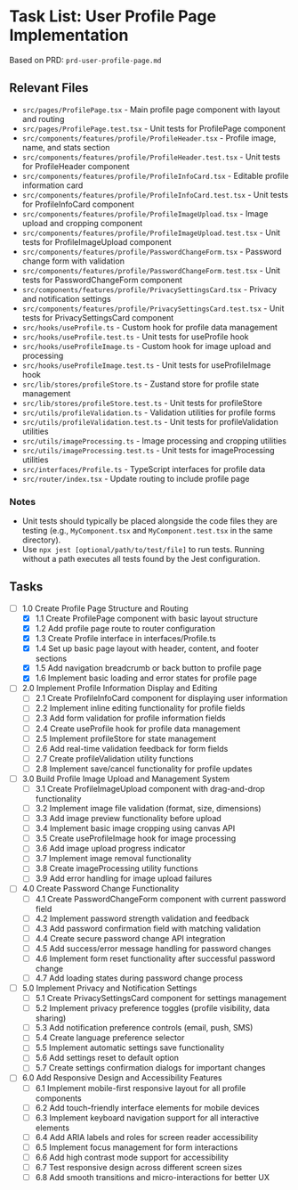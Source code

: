# Task List: User Profile Page Implementation

Based on PRD: `prd-user-profile-page.md`

## Relevant Files

- `src/pages/ProfilePage.tsx` - Main profile page component with layout and routing
- `src/pages/ProfilePage.test.tsx` - Unit tests for ProfilePage component
- `src/components/features/profile/ProfileHeader.tsx` - Profile image, name, and stats section
- `src/components/features/profile/ProfileHeader.test.tsx` - Unit tests for ProfileHeader component
- `src/components/features/profile/ProfileInfoCard.tsx` - Editable profile information card
- `src/components/features/profile/ProfileInfoCard.test.tsx` - Unit tests for ProfileInfoCard component
- `src/components/features/profile/ProfileImageUpload.tsx` - Image upload and cropping component
- `src/components/features/profile/ProfileImageUpload.test.tsx` - Unit tests for ProfileImageUpload component
- `src/components/features/profile/PasswordChangeForm.tsx` - Password change form with validation
- `src/components/features/profile/PasswordChangeForm.test.tsx` - Unit tests for PasswordChangeForm component
- `src/components/features/profile/PrivacySettingsCard.tsx` - Privacy and notification settings
- `src/components/features/profile/PrivacySettingsCard.test.tsx` - Unit tests for PrivacySettingsCard component
- `src/hooks/useProfile.ts` - Custom hook for profile data management
- `src/hooks/useProfile.test.ts` - Unit tests for useProfile hook
- `src/hooks/useProfileImage.ts` - Custom hook for image upload and processing
- `src/hooks/useProfileImage.test.ts` - Unit tests for useProfileImage hook
- `src/lib/stores/profileStore.ts` - Zustand store for profile state management
- `src/lib/stores/profileStore.test.ts` - Unit tests for profileStore
- `src/utils/profileValidation.ts` - Validation utilities for profile forms
- `src/utils/profileValidation.test.ts` - Unit tests for profileValidation utilities
- `src/utils/imageProcessing.ts` - Image processing and cropping utilities
- `src/utils/imageProcessing.test.ts` - Unit tests for imageProcessing utilities
- `src/interfaces/Profile.ts` - TypeScript interfaces for profile data
- `src/router/index.tsx` - Update routing to include profile page

### Notes

- Unit tests should typically be placed alongside the code files they are testing (e.g., `MyComponent.tsx` and `MyComponent.test.tsx` in the same directory).
- Use `npx jest [optional/path/to/test/file]` to run tests. Running without a path executes all tests found by the Jest configuration.

## Tasks

- [ ] 1.0 Create Profile Page Structure and Routing
  - [x] 1.1 Create ProfilePage component with basic layout structure
  - [x] 1.2 Add profile page route to router configuration
  - [x] 1.3 Create Profile interface in interfaces/Profile.ts
  - [x] 1.4 Set up basic page layout with header, content, and footer sections
  - [x] 1.5 Add navigation breadcrumb or back button to profile page
  - [x] 1.6 Implement basic loading and error states for profile page

- [ ] 2.0 Implement Profile Information Display and Editing
  - [ ] 2.1 Create ProfileInfoCard component for displaying user information
  - [ ] 2.2 Implement inline editing functionality for profile fields
  - [ ] 2.3 Add form validation for profile information fields
  - [ ] 2.4 Create useProfile hook for profile data management
  - [ ] 2.5 Implement profileStore for state management
  - [ ] 2.6 Add real-time validation feedback for form fields
  - [ ] 2.7 Create profileValidation utility functions
  - [ ] 2.8 Implement save/cancel functionality for profile updates

- [ ] 3.0 Build Profile Image Upload and Management System
  - [ ] 3.1 Create ProfileImageUpload component with drag-and-drop functionality
  - [ ] 3.2 Implement image file validation (format, size, dimensions)
  - [ ] 3.3 Add image preview functionality before upload
  - [ ] 3.4 Implement basic image cropping using canvas API
  - [ ] 3.5 Create useProfileImage hook for image processing
  - [ ] 3.6 Add image upload progress indicator
  - [ ] 3.7 Implement image removal functionality
  - [ ] 3.8 Create imageProcessing utility functions
  - [ ] 3.9 Add error handling for image upload failures

- [ ] 4.0 Create Password Change Functionality
  - [ ] 4.1 Create PasswordChangeForm component with current password field
  - [ ] 4.2 Implement password strength validation and feedback
  - [ ] 4.3 Add password confirmation field with matching validation
  - [ ] 4.4 Create secure password change API integration
  - [ ] 4.5 Add success/error message handling for password changes
  - [ ] 4.6 Implement form reset functionality after successful password change
  - [ ] 4.7 Add loading states during password change process

- [ ] 5.0 Implement Privacy and Notification Settings
  - [ ] 5.1 Create PrivacySettingsCard component for settings management
  - [ ] 5.2 Implement privacy preference toggles (profile visibility, data sharing)
  - [ ] 5.3 Add notification preference controls (email, push, SMS)
  - [ ] 5.4 Create language preference selector
  - [ ] 5.5 Implement automatic settings save functionality
  - [ ] 5.6 Add settings reset to default option
  - [ ] 5.7 Create settings confirmation dialogs for important changes

- [ ] 6.0 Add Responsive Design and Accessibility Features
  - [ ] 6.1 Implement mobile-first responsive layout for all profile components
  - [ ] 6.2 Add touch-friendly interface elements for mobile devices
  - [ ] 6.3 Implement keyboard navigation support for all interactive elements
  - [ ] 6.4 Add ARIA labels and roles for screen reader accessibility
  - [ ] 6.5 Implement focus management for form interactions
  - [ ] 6.6 Add high contrast mode support for accessibility
  - [ ] 6.7 Test responsive design across different screen sizes
  - [ ] 6.8 Add smooth transitions and micro-interactions for better UX
